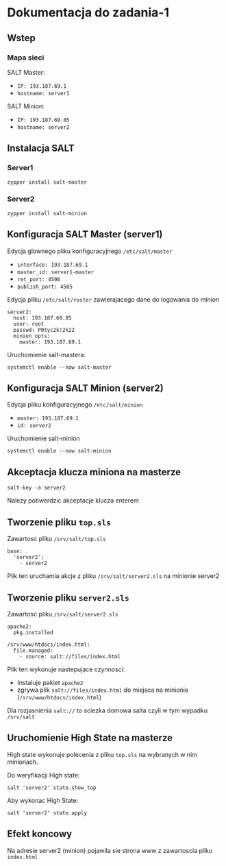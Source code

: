 # Dokumentacja do zadania-1

## Wstep

### Mapa sieci

SALT Master:
 - `IP: 193.187.69.1`
 - `hostname: server1`

SALT Minion:
 - `IP: 193.187.69.85`
 - `hostname: server2`


## Instalacja SALT

### Server1

`zypper install salt-master`

### Server2

`zypper install salt-minion`

## Konfiguracja SALT Master (server1)

Edycja glownego pliku konfiguracyjnego `/etc/salt/master`

 - `interface: 193.187.69.1`
 - `master_id: server1-master`
 - `ret_port: 4506`
 - `publish_port: 4505`

Edycja pliku `/etc/salt/roster` zawierajacego dane do logowania do minion

```
server2:
  host: 193.187.69.85
  user: root
  passwd: P0tyc2k!2k22
  minion_opts:
    master: 193.187.69.1
```

Uruchomienie salt-mastera:

`systemctl enable --now salt-master`

## Konfiguracja SALT Minion (server2)

Edycja pliku konfiguracyjnego `/etc/salt/minion`

 - `master: 193.187.69.1`
 - `id: server2`

Uruchomienie salt-minion

`systemctl enable --now salt-minion`

## Akceptacja klucza miniona na masterze

`salt-key -a server2`

Nalezy potiwerdzic akceptacje klucza enterem

## Tworzenie pliku `top.sls`

Zawartosc pliku `/srv/salt/top.sls`

```
base:
  'server2':
    - server2
```

Plik ten uruchamia akcje z pliku `/srv/salt/server2.sls` na minionie server2

## Tworzenie pliku `server2.sls`

Zawartosc pliku `/srv/salt/server2.sls`

```
apache2:
  pkg.installed

/srv/www/htdocs/index.html:
  file.managed:
    - source: salt://files/index.html
```

Plik ten wykonuje nastepujace czynnosci:
 - Instaluje pakiet `apache2`
 - zgrywa plik `salt://files/index.html` do miejsca na minionie (`/srv/www/htdocs/index.html`)

Dla rozjasnienia `salt://` to sciezka domowa salta czyli w tym wypadku `/srv/salt`

## Uruchomienie High State na masterze

High state wykonuje polecenia z pliku `top.sls` na wybranych w nim minionach.

Do weryfikacji High state:

`salt 'server2' state.show_top`

Aby wykonac High State:

`salt 'server2' state.apply`

## Efekt koncowy

Na adresie server2 (minion) pojawila sie strona www z zawartoscia pliku `index.html`


